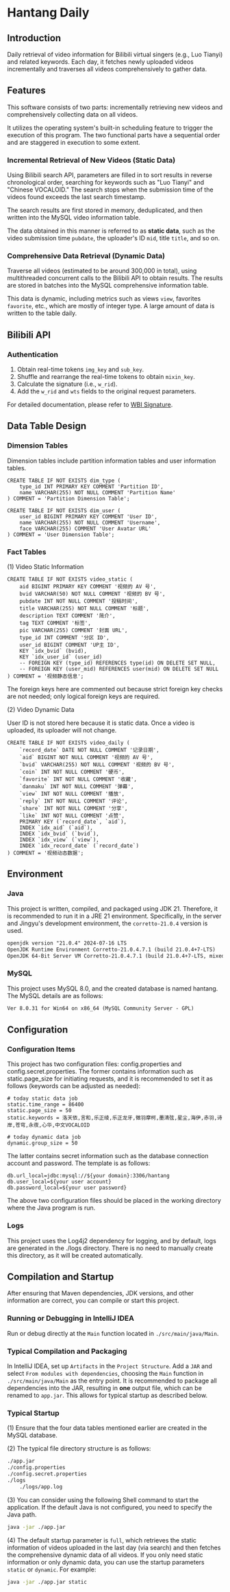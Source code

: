 # Hantang Daily

## Introduction

Daily retrieval of video information for Bilibili virtual singers (e.g., Luo Tianyi) and related keywords. Each day, it fetches newly uploaded videos incrementally and traverses all videos comprehensively to gather data.

## Features

This software consists of two parts: incrementally retrieving new videos and comprehensively collecting data on all videos.

It utilizes the operating system's built-in scheduling feature to trigger the execution of this program. The two functional parts have a sequential order and are staggered in execution to some extent.

### Incremental Retrieval of New Videos (Static Data)

Using Bilibili search API, parameters are filled in to sort results in reverse chronological order, searching for keywords such as "Luo Tianyi" and "Chinese VOCALOID." The search stops when the submission time of the videos found exceeds the last search timestamp.

The search results are first stored in memory, deduplicated, and then written into the MySQL video information table.

The data obtained in this manner is referred to as **static data**, such as the video submission time `pubdate`, the uploader's ID `mid`, title `title`, and so on.

### Comprehensive Data Retrieval (Dynamic Data)

Traverse all videos (estimated to be around 300,000 in total), using multithreaded concurrent calls to the Bilibili API to obtain results. The results are stored in batches into the MySQL comprehensive information table.

This data is dynamic, including metrics such as views `view`, favorites `favorite`, etc., which are mostly of integer type. A large amount of data is written to the table daily.

## Bilibili API

### Authentication

1. Obtain real-time tokens `img_key` and `sub_key`.
1. Shuffle and rearrange the real-time tokens to obtain `mixin_key`.
1. Calculate the signature (i.e., `w_rid`).
1. Add the `w_rid` and `wts` fields to the original request parameters.

For detailed documentation, please refer to [WBI Signature](https://github.com/SocialSisterYi/bilibili-API-collect/blob/master/docs/misc/sign/wbi.md).

## Data Table Design

### Dimension Tables

Dimension tables include partition information tables and user information tables.

```mysql-sql
CREATE TABLE IF NOT EXISTS dim_type (
    type_id INT PRIMARY KEY COMMENT 'Partition ID',
    name VARCHAR(255) NOT NULL COMMENT 'Partition Name'
) COMMENT = 'Partition Dimension Table';

CREATE TABLE IF NOT EXISTS dim_user (
    user_id BIGINT PRIMARY KEY COMMENT 'User ID',
    name VARCHAR(255) NOT NULL COMMENT 'Username',
    face VARCHAR(255) COMMENT 'User Avatar URL'
) COMMENT = 'User Dimension Table';
```
### Fact Tables

(1) Video Static Information

```mysql-sql
CREATE TABLE IF NOT EXISTS video_static (
    aid BIGINT PRIMARY KEY COMMENT '视频的 AV 号',
    bvid VARCHAR(50) NOT NULL COMMENT '视频的 BV 号',
    pubdate INT NOT NULL COMMENT '投稿时间',
    title VARCHAR(255) NOT NULL COMMENT '标题',
    description TEXT COMMENT '简介',
    tag TEXT COMMENT '标签',
    pic VARCHAR(255) COMMENT '封面 URL',
    type_id INT COMMENT '分区 ID',
    user_id BIGINT COMMENT 'UP主 ID',
    KEY `idx_bvid` (bvid),
    KEY `idx_user_id` (user_id)
    -- FOREIGN KEY (type_id) REFERENCES type(id) ON DELETE SET NULL,
    -- FOREIGN KEY (user_mid) REFERENCES user(mid) ON DELETE SET NULL
) COMMENT = '视频静态信息';
```

The foreign keys here are commented out because strict foreign key checks are not needed; only logical foreign keys are required.

(2) Video Dynamic Data

User ID is not stored here because it is static data. Once a video is uploaded, its uploader will not change.


```mysql-sql
CREATE TABLE IF NOT EXISTS video_daily (
    `record_date` DATE NOT NULL COMMENT '记录日期', 
    `aid` BIGINT NOT NULL COMMENT '视频的 AV 号',
    `bvid` VARCHAR(255) NOT NULL COMMENT '视频的 BV 号',
    `coin` INT NOT NULL COMMENT '硬币',
    `favorite` INT NOT NULL COMMENT '收藏',
    `danmaku` INT NOT NULL COMMENT '弹幕',
    `view` INT NOT NULL COMMENT '播放',
    `reply` INT NOT NULL COMMENT '评论',
    `share` INT NOT NULL COMMENT '分享',
    `like` INT NOT NULL COMMENT '点赞',
    PRIMARY KEY (`record_date`, `aid`),
    INDEX `idx_aid` (`aid`),
    INDEX `idx_bvid` (`bvid`),
    INDEX `idx_view` (`view`),
    INDEX `idx_record_date` (`record_date`)
) COMMENT = '视频动态数据';
```

## Environment

### Java

This project is written, compiled, and packaged using JDK 21. Therefore, it is recommended to run it in a JRE 21 environment. Specifically, in the server and Jingyu's development environment, the `corretto-21.0.4` version is used.

```txt
openjdk version "21.0.4" 2024-07-16 LTS
OpenJDK Runtime Environment Corretto-21.0.4.7.1 (build 21.0.4+7-LTS)
OpenJDK 64-Bit Server VM Corretto-21.0.4.7.1 (build 21.0.4+7-LTS, mixed mode, sharing)
```

### MySQL

This project uses MySQL 8.0, and the created database is named hantang. The MySQL details are as follows:

```txt
Ver 8.0.31 for Win64 on x86_64 (MySQL Community Server - GPL)
```

## Configuration

### Configuration Items

This project has two configuration files: config.properties and config.secret.properties. The former contains information such as static.page_size for initiating requests, and it is recommended to set it as follows (keywords can be adjusted as needed):

```properties
# today static data job
static.time_range = 86400
static.page_size = 50
static.keywords = 洛天依,言和,乐正绫,乐正龙牙,徵羽摩柯,墨清弦,星尘,海伊,赤羽,诗岸,苍穹,永夜,心华,中文VOCALOID

# today dynamic data job
dynamic.group_size = 50
```

The latter contains secret information such as the database connection account and password. The template is as follows:

```properties
db.url_local=jdbc:mysql://${your domain}:3306/hantang
db.user_local=${your user account}
db.password_local=${your user password}
```

The above two configuration files should be placed in the working directory where the Java program is run.

### Logs

This project uses the Log4j2 dependency for logging, and by default, logs are generated in the ./logs directory. There is no need to manually create this directory, as it will be created automatically.

## Compilation and Startup

After ensuring that Maven dependencies, JDK versions, and other information are correct, you can compile or start this project.

### Running or Debugging in IntelliJ IDEA

Run or debug directly at the `Main` function located in `./src/main/java/Main`.

### Typical Compilation and Packaging

In IntelliJ IDEA, set up `Artifacts` in the `Project Structure`.
Add a `JAR` and select `From modules with dependencies`, choosing the `Main` function in `./src/main/java/Main` as the entry point.
It is recommended to package all dependencies into the JAR, resulting in **one** output file, which can be renamed to `app.jar`. This allows for typical startup as described below.

### Typical Startup

(1) Ensure that the four data tables mentioned earlier are created in the MySQL database.

(2) The typical file directory structure is as follows:

```txt
./app.jar 
./config.properties 
./config.secret.properties 
./logs 
    ./logs/app.log
```


(3) You can consider using the following Shell command to start the application. If the default Java is not configured, you need to specify the Java path.

```bash
java -jar ./app.jar
```

(4) The default startup parameter is `full`, which retrieves the static information of videos uploaded in the last day (via search) and then fetches the comprehensive dynamic data of all videos. If you only need static information or only dynamic data, you can use the startup parameters `static` or `dynamic`. For example:

```bash
java -jar ./app.jar static
```